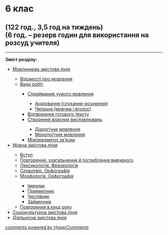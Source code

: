 <div id="hypercomments_widget" class="js-hypercomments-widget invisible"></div>

# 6 клас

## (122 год., 3,5 год на тиждень) <br> (6 год. – резерв годин для використання на розсуд учителя)

<hr>
<p><b>Зміст розділу:</b></p>
<ul type="disc">
<li><a href="https://ukrmon59.ed-era.com/2/movlennyeva_zmistova_liniya.html">Мовленнєва змістова лінія</a></li>
<ul type="circle">
<li><a href="http://ukrmon59.ed-era.com/2/vidomosty_pro_movlennya.html">Відомості про мовлення</a></li>
<li><a href="http://ukrmon59.ed-era.com/2/vydy_robyt.html">Види робіт</a></li>
<ul type="square">
<li><a href="http://ukrmon59.ed-era.com/2/spryumannya_ckhuzhogo_movlennya.html">Сприймання чужого мовлення</a></li>
<ul type="disc">
<li><a href="https://ukrmon59.ed-era.com/2/audyuvannya.html">Аудіювання (слухання-розуміння)</a></li>
<li><a href="https://ukrmon59.ed-era.com/2/chytannya.html">Читання (мовчки і вголос)</a></li>
</ul>
<li><a href="http://ukrmon59.ed-era.com/2/vidtvorennya_gotovogo_tekstu.html">Відтворення готового тексту</a></li>
<li><a href="http://ukrmon59.ed-era.com/2/stvorennya_vlasnykh_vyslovluvan.html">Створення власних висловлювань</a></li>
<ul type="disc">
<li><a href="https://ukrmon59.ed-era.com/2/dialogichne_movlennya.html">Діалогічне мовлення</a></li>
<li><a href="https://ukrmon59.ed-era.com/2/monologychne_movlennya.html">Монологічне мовлення</a></li>
</ul>
<li><a href="http://ukrmon59.ed-era.com/2/mizhpredmetny_zvyazki.html">Міжпредметні зв'язки</a></li>
</ul>
</ul>
<li><a href="https://ukrmon59.ed-era.com/2/movna_zmistova_liniya.html">Мовна змістова лінія</a></li>
<ul type="circle">
<li><a href="http://ukrmon59.ed-era.com/2/vstup.html">Вступ</a></li>
<li><a href="http://ukrmon59.ed-era.com/2/povtorennya_vivkhenogo_v_pokhatkovych_klasah.html">Повторення, узагальнення  й поглиблення вивченого</a></li>
<li><a href="http://ukrmon59.ed-era.com/2/leksikologiya.html">Лексикологія. Фразеологія</a></li>
<li><a href="http://ukrmon59.ed-era.com/2/slovotvir_orfografiya.html">Словотвір. Орфографія</a></li>
<li><a href="http://ukrmon59.ed-era.com/2/morfologyua_orfografiya.html">Морфологія. Орфографія</a></li>
<ul type="square">
<li><a href="http://ukrmon59.ed-era.com/2/imennyk.html">Іменник</a></li>
<li><a href="http://ukrmon59.ed-era.com/2/prikmetnyk.html">Прикметник</a></li>
<li><a href="http://ukrmon59.ed-era.com/2/chyslivnyk.html">Числівник</a></li>
<li><a href="http://ukrmon59.ed-era.com/2/zaymennyk.html">Займенник</a></li>
</ul>
<li><a href="http://ukrmon59.ed-era.com/2/povtorennya_ta_uzagalnennya_v_kinci_roku.html">Повторення в кінці року</a></li>
</ul>
<li><a href="http://ukrmon59.ed-era.com/2/sotsiokulturna_zmistova_liniya.html">Соціокультурна змістова лінія</a></li>
<li><a href="http://ukrmon59.ed-era.com/2/diyalnisna_zmistova_liniya.html">Діяльнісна змістова лінія</a></li>
</ul>

<div class="js-hypercomments-container">
<a href="http://hypercomments.com" class="hc-link" title="comments widget">comments powered by HyperComments</a>
</div>